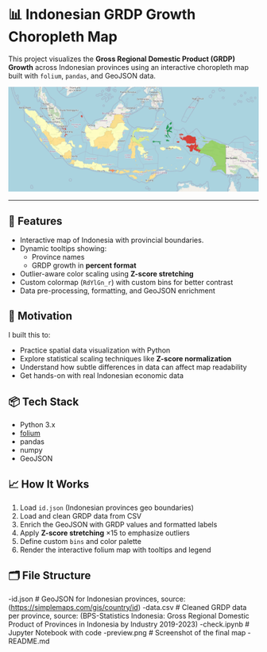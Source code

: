 # 📊 Indonesian GRDP Growth Choropleth Map

This project visualizes the **Gross Regional Domestic Product (GRDP) Growth** across Indonesian provinces using an interactive choropleth map built with `folium`, `pandas`, and GeoJSON data.

![GRDP Growth Choropeth screenshot](preview.png)

---

## 🚀 Features

- Interactive map of Indonesia with provincial boundaries.
- Dynamic tooltips showing:
  - Province names
  - GRDP growth in **percent format**
- Outlier-aware color scaling using **Z-score stretching**
- Custom colormap (`RdYlGn_r`) with custom bins for better contrast
- Data pre-processing, formatting, and GeoJSON enrichment

## 🧠 Motivation

I built this to:
- Practice spatial data visualization with Python
- Explore statistical scaling techniques like **Z-score normalization**
- Understand how subtle differences in data can affect map readability
- Get hands-on with real Indonesian economic data

## 📦 Tech Stack

- Python 3.x
- [folium](https://python-visualization.github.io/folium/)
- pandas
- numpy
- GeoJSON

## 📈 How It Works

1. Load `id.json` (Indonesian provinces geo boundaries)
2. Load and clean GRDP data from CSV
3. Enrich the GeoJSON with GRDP values and formatted labels
4. Apply **Z-score stretching** ×15 to emphasize outliers
5. Define custom `bins` and color palette
6. Render the interactive folium map with tooltips and legend

## 🗂 File Structure
-id.json # GeoJSON for Indonesian provinces, source: (https://simplemaps.com/gis/country/id)
-data.csv # Cleaned GRDP data per province, source: (BPS-Statistics Indonesia: Gross Regional Domestic Product of Provinces in Indonesia by Industry 2019-2023)
-check.ipynb # Jupyter Notebook with code
-preview.png # Screenshot of the final map
-README.md